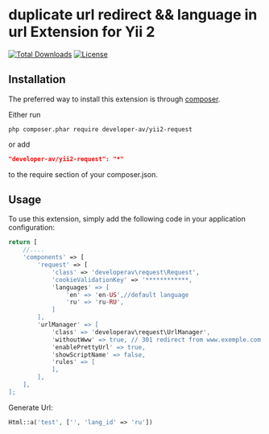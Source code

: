 # duplicate url redirect && language in url Extension for Yii 2

[![Total Downloads](https://poser.pugx.org/developer-av/yii2-request/downloads)](https://packagist.org/packages/developer-av/yii2-request)
[![License](https://poser.pugx.org/developer-av/yii2-request/license)](https://packagist.org/packages/developer-av/yii2-request)

Installation
------------

The preferred way to install this extension is through [composer](http://getcomposer.org/download/).

Either run

```
php composer.phar require developer-av/yii2-request
```

or add

```json
"developer-av/yii2-request": "*"
```

to the require section of your composer.json.

Usage
-----

To use this extension,  simply add the following code in your application configuration:

```php
return [
    //....
    'components' => [
        'request' => [
            'class' => 'developerav\request\Request',
            'cookieValidationKey' => '************,
            'languages' => [
                'en' => 'en-US',//default language
                'ru' => 'ru-RU',
            ]
        ],
        'urlManager' => [
            'class' => 'developerav\request\UrlManager',
            'withoutWww' => true, // 301 redirect from www.exemple.com -> exemple.com
            'enablePrettyUrl' => true,
            'showScriptName' => false,
            'rules' => [
            ],
        ],
    ],
];
```

Generate Url:

```php
Html::a('test', ['', 'lang_id' => 'ru'])
```